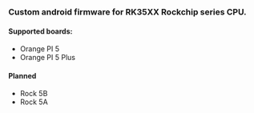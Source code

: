 ### Custom android firmware for RK35XX Rockchip series CPU.

#### Supported boards:
* Orange PI 5
* Orange PI 5 Plus

#### Planned
* Rock 5B
* Rock 5A
